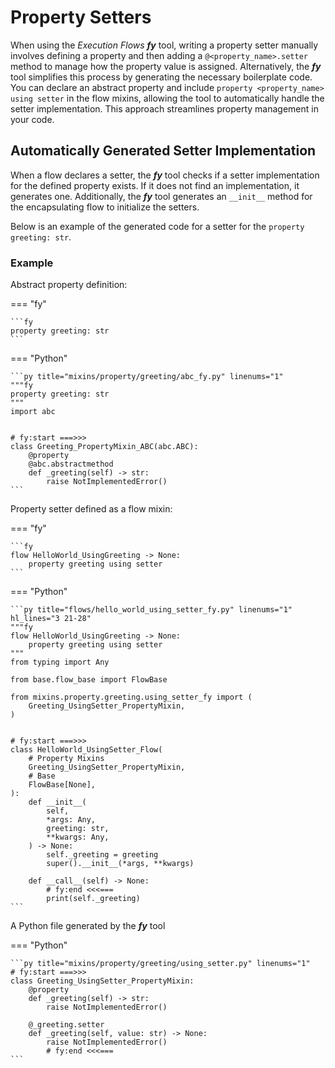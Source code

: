 # Property Setters

When using the _Execution Flows_ ___fy___ tool, writing a property setter manually involves defining a property and then adding a `@<property_name>.setter` method to manage how the property value is assigned. Alternatively, the ___fy___ tool simplifies this process by generating the necessary boilerplate code. You can declare an abstract property and include `property <property_name> using setter` in the flow mixins, allowing the tool to automatically handle the setter implementation. This approach streamlines property management in your code.


## Automatically Generated Setter Implementation

When a flow declares a setter, the ___fy___ tool checks if a setter implementation for the defined property exists. If it does not find an implementation, it generates one. Additionally, the ___fy___ tool generates an `__init__` method for the encapsulating flow to initialize the setters.


Below is an example of the generated code for a setter for the `property greeting: str`.

### Example

Abstract property definition:

=== "fy"

    ```fy
    property greeting: str
    ```

=== "Python"

    ```py title="mixins/property/greeting/abc_fy.py" linenums="1"
    """fy
    property greeting: str
    """
    import abc
    
    
    # fy:start ===>>>
    class Greeting_PropertyMixin_ABC(abc.ABC):
        @property
        @abc.abstractmethod
        def _greeting(self) -> str:
            raise NotImplementedError()
    ```

Property setter defined as a flow mixin:

=== "fy"

    ```fy
    flow HelloWorld_UsingGreeting -> None:
        property greeting using setter
    ```

=== "Python"

    ```py title="flows/hello_world_using_setter_fy.py" linenums="1" hl_lines="3 21-28"
    """fy
    flow HelloWorld_UsingGreeting -> None:
        property greeting using setter
    """
    from typing import Any
    
    from base.flow_base import FlowBase
    
    from mixins.property.greeting.using_setter_fy import (
        Greeting_UsingSetter_PropertyMixin,
    )
    
    
    # fy:start ===>>>
    class HelloWorld_UsingSetter_Flow(
        # Property Mixins
        Greeting_UsingSetter_PropertyMixin,
        # Base
        FlowBase[None],
    ):
        def __init__(
            self,
            *args: Any,
            greeting: str,
            **kwargs: Any,
        ) -> None:
            self._greeting = greeting
            super().__init__(*args, **kwargs)
        
        def __call__(self) -> None:
            # fy:end <<<===
            print(self._greeting)
    ```

A Python file generated by the ___fy___ tool

=== "Python"

    ```py title="mixins/property/greeting/using_setter.py" linenums="1"
    # fy:start ===>>>
    class Greeting_UsingSetter_PropertyMixin:
        @property
        def _greeting(self) -> str:
            raise NotImplementedError()
    
        @_greeting.setter
        def _greeting(self, value: str) -> None:
            raise NotImplementedError()
            # fy:end <<<===
    ```
